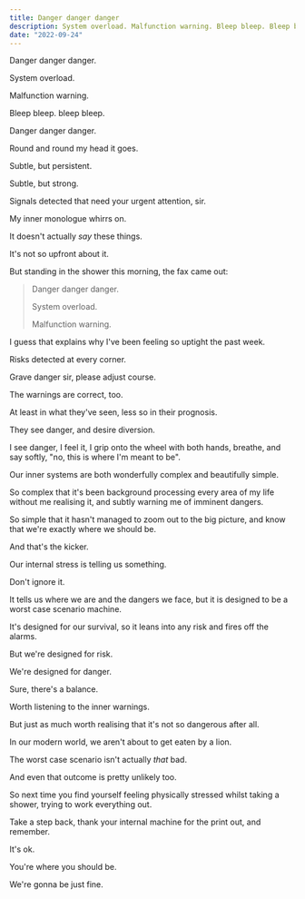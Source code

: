 ```yaml
---
title: Danger danger danger
description: System overload. Malfunction warning. Bleep bleep. Bleep bleep. Danger danger danger. Round and round my head it goes.
date: "2022-09-24"
---
```


Danger danger danger.

System overload.

Malfunction warning.

Bleep bleep. bleep bleep.

Danger danger danger.

Round and round my head it goes.

Subtle, but persistent.

Subtle, but strong.

Signals detected that need your urgent attention, sir.

My inner monologue whirrs on.

It doesn't actually *say* these things.

It's not so upfront about it.

But standing in the shower this morning, the fax came out:

> Danger danger danger.
>
> System overload.
>
> Malfunction warning.

I guess that explains why I've been feeling so uptight the past week.

Risks detected at every corner.

Grave danger sir, please adjust course.

The warnings are correct, too.

At least in what they've seen, less so in their prognosis.

They see danger, and desire diversion.

I see danger, I feel it, I grip onto the wheel with both hands, breathe, and say softly, "no, this is where I'm meant to be".

Our inner systems are both wonderfully complex and beautifully simple.

So complex that it's been background processing every area of my life without me realising it, and subtly warning me of imminent dangers.

So simple that it hasn't managed to zoom out to the big picture, and know that we're exactly where we should be.

And that's the kicker.

Our internal stress is telling us something.

Don't ignore it.

It tells us where we are and the dangers we face, but it is designed to be a worst case scenario machine.

It's designed for our survival, so it leans into any risk and fires off the alarms.

But we're designed for risk.

We're designed for danger.

Sure, there's a balance.

Worth listening to the inner warnings.

But just as much worth realising that it's not so dangerous after all.

In our modern world, we aren't about to get eaten by a lion.

The worst case scenario isn't actually *that* bad.

And even that outcome is pretty unlikely too.

So next time you find yourself feeling physically stressed whilst taking a shower, trying to work everything out.

Take a step back, thank your internal machine for the print out, and remember.

It's ok.

You're where you should be.

We're gonna be just fine.
